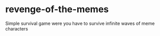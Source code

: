 # revenge-of-the-memes
Simple survival game were you have to survive infinite waves of meme characters
